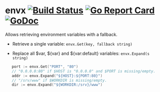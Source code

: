  # envx [![Build Status](https://travis-ci.org/bojanz/envx.png?branch=master)](https://travis-ci.org/bojanz/envx) [![Go Report Card](https://goreportcard.com/badge/github.com/bojanz/envx)](https://goreportcard.com/report/github.com/bojanz/envx) [![GoDoc](https://godoc.org/github.com/bojanz/envx?status.svg)](https://godoc.org/github.com/bojanz/envx)

Allows retrieving environment variables with a fallback.

- Retrieve a single variable: `envx.Get(key, fallback string)`

- Replace all $var, ${var} and ${var:default} variables: `envx.Expand(s string)`

 ```go
    port := envx.Get("PORT", "80")
    // "0.0.0.0:80" if $HOST is "0.0.0.0" and $PORT is missing/empty.
    addr := envx.Expand("${HOST}:${PORT:80}")
    // "/srv/www" if $WORKDIR is missing/empty.
    dir := envx.Expand("${WORKDIR:/srv}/www")
 ```
